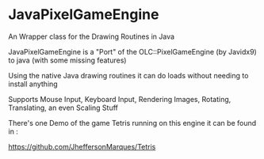 # JavaPixelGameEngine
An Wrapper class for the Drawing Routines in Java

JavaPixelGameEngine is a "Port" of the OLC::PixelGameEngine (by Javidx9) to java (with some missing features)

Using the native Java drawing routines it can do loads without needing to install anything

Supports Mouse Input, Keyboard Input, Rendering Images, Rotating, Translating, an even Scaling Stuff

There's one Demo of the game Tetris running on this engine it can be found in :

https://github.com/JheffersonMarques/Tetris

